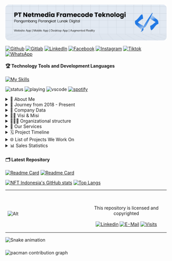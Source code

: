 ![Header](img/banner.png)

[![Github](https://img.shields.io/badge/GitHub-100000?style=for-the-badge&logo=github&logoColor=white)](https://github.com/netmedia-framecode) [![Gitlab](https://img.shields.io/badge/GitLab-330F63?style=for-the-badge&logo=gitlab&logoColor=white)](https://gitlab.com/netmediaframecode-group) [![LinkedIn](https://img.shields.io/badge/LinkedIn-0077B5?style=for-the-badge&logo=linkedin&logoColor=white)](https://www.linkedin.com/company/netmedia-framecode/) [![Facebook](https://img.shields.io/badge/Facebook-1877F2?style=for-the-badge&logo=facebook&logoColor=white)](https://www.facebook.com/netmediaframecode) [![Instagram](https://img.shields.io/badge/Instagram-E4405F?style=for-the-badge&logo=instagram&logoColor=white)](https://www.instagram.com/netmediaframecode/) [![Tiktok](https://img.shields.io/badge/TikTok-000000?style=for-the-badge&logo=tiktok&logoColor=white)](https://www.tiktok.com/@netmediaframecode) [![WhatsApp](https://img.shields.io/badge/WhatsApp-25D366?style=for-the-badge&logo=WhatsApp&logoColor=white)](https://wa.me/628113827421)

#### 🏆 Technology Tools and Development Languages

[![My Skills](https://skillicons.dev/icons?i=php,javascript,html,css,java,laravel,tailwind,bootstrap,django,dart,flutter&theme=dark)](https://skillicons.dev)

![status](https://nocache.advaith.workers.dev?url=https://img.shields.io/endpoint?url=https://dev.discordprofiles.me/api/badge/status/276544649148235776?simple=true) ![playing](https://nocache.advaith.workers.dev?url=https://img.shields.io/endpoint?url=https://dev.discordprofiles.me/api/badge/playing/276544649148235776) ![vscode](https://nocache.advaith.workers.dev?url=https://img.shields.io/endpoint?url=https://dev.discordprofiles.me/api/badge/vscode/276544649148235776) [![spotify](https://nocache.advaith.workers.dev?url=https://img.shields.io/endpoint?url=https://dev.discordprofiles.me/api/badge/spotify/276544649148235776)](https://dev.discordprofiles.me/openspotify/276544649148235776)

<details>
<summary> 🏢 About Me</summary>
<p>Netmedia Framecode is a digital software developer service that has been established since July 2018. Our goal was to help Small and Medium Enterprises (SMEs) in efficiency and digitalization of business to the global market.</p>
<p>We strive to make changes from conventional systems such as recording in sales books to integrated system-based reporting that can make it easier for business actors to improve the effectiveness, efficiency of business processes and SME operations. With digitalization, business actors have the opportunity to create global-scale products and reach a wide market, not just focused on one area.</p>
</details>

<details>
<summary> 🚀 Journey from 2018 - Present</summary>

> **July 2018** <br>
> NET Code Founding

> **November 2022** <br>
> Change of name in Netmedia Frame Code business license registration

> **October 2023** <br>
> Change of business focus <br>
>
> - [ ] Website Development Services <br>
> - [x] Software Developer Digital

</details>

<details>
<summary> 📄 Company Data</summary>

| Name Company                 | Address                                                                                                      | Telp             | Email                          | SK AHU                             | NIB            | NPWP               | Bank account                      | Business Field    |
| ---------------------------- | ------------------------------------------------------------------------------------------------------------ | ---------------- | ------------------------------ | ---------------------------------- | -------------- | ------------------ | --------------------------------- | ----------------- |
| Netmedia Framecode Teknologi | 95 W.J. Lalamentik Street, Fatululi Subdistrict, Oebobo District, Kupang City, East Nusa Tenggara, Indonesia | +62 811-3827-421 | support@netmedia-framecode.com | AHU-00\*\*\*\*.AH.01.30.Tahun 2025 | 27022500**\*** | 1000000000**\*\*** | 314**\*\*\*** (BANK CENTRAL ASIA) | Software, Digital |

</details>

<details>
<summary>  ✊🏽 Visi & Misi</summary>

`Visi` To be an innovative software solution provider that helps businesses and organizations digitally transform with efficient, quality, and sustainable technology.

`Misi` Developing adaptive and scalable digital solutions to meet the needs of the industry, increasing efficiency and business competitiveness, while prioritizing quality and security in every product developed. Netmedia Framecode is committed to continuing to innovate, collaborate, and provide responsive and professional services to support the growth of a sustainable digital ecosystem.

</details>

<details>
<summary>  👨🏻‍💻 Organizational structure</summary>

![Struktur Organisasi](img/SO.png)

</details>

<details>
<summary>  📑 Our Services</summary>

- Basic <br>
  Suitable for bloggers/influencers/portfolio as a personal website
- Standard <br>
  Cocok untuk UMKM yang terdaftar dan usaha kecil lainnya
- Professional <br>
  Suitable for large companies or startups
- Task <br>
  Serving school assignments or assignments for final semester students

</details>

<details>
<summary>  🗓️ Project Timeline</summary>

![Project Timeline](img/PT.png)

</details>

<details>
<summary>  🌐 List of Projects We Work On</summary>

- `UGD HP` <sup>[UGD HP](https://ugdhp.my.id/)</sup>
- `Jubentos Timor Adventures` <sup>[Jubentos Timor Adventures](https://jubentostimoradventure.com/)
- `Joflobamorratass` <sup>[Joflobamorratass](https://www.joflobamorratass.com/)</sup>
- `Money Changer Kupang` <sup>[Money Changer Kupang](https://moneychangerkupang.com/)</sup>
- `BPPPPS GMIT Kupang` <sup>[BPPPPS GMIT Kupang](https://bp4sgmit.com/)</sup>
- `KSP CU Gerbang Kasih` <sup>[KSP CU Gerbang Kasih](https://ksp-cu-gerbangkasih.com/)</sup>
- `POSPERA` <sup>[POSPERA](https://posperakotabekasi.org)</sup>
- `Kemenkes Poltekkes Kupang`
- `RSUP Dr. Ben Mboi Kupang`

</details>

<details>
<summary>  📊 Sales Statistics</summary>

![Project Timeline](img/SS.png)

</details>

#### 🗂️ Latest Repository

[![Readme Card](https://github-readme-stats.vercel.app/api/pin/?username=netmedia-framecode&repo=gui_free&theme=algolia)](https://github.com/netmedia-framecode/gui_free) [![Readme Card](https://github-readme-stats.vercel.app/api/pin/?username=netmedia-framecode&repo=LOMPATAPI&theme=algolia)](https://github.com/netmedia-framecode/LOMPATAPI)

[![NFT Indonesia's GitHub stats](https://github-readme-stats.vercel.app/api?username=netmedia-framecode&show_icons=true&theme=algolia)](https://github.com/netmedia-framecode/github-readme-stats)
[![Top Langs](https://github-readme-stats.vercel.app/api/top-langs/?username=netmedia-framecode&layout=compact&theme=algolia)](https://github.com/netmedia-framecode)

<table width="100%"> 
  <tr>
  <td width="50%">

&nbsp; <br> ![Alt](https://spotify-recently-played-readme.vercel.app/api?user=ptkgaep2xbue6hb51q4dvfl4i&count=5)

  </td>
  <td width="50%">

&nbsp;<p align="center">This repository is licensed and copyrighted<br><br>
[![Linkedin](https://img.shields.io/badge/linked-in-369?style=flat-square&logo=linkedin&logoColor=white&color=blue)](https://www.linkedin.com/company/netmedia-framecode/)
[![E-Mail](https://img.shields.io/badge/email-reveal-2a8?style=flat-square&logo=gmail&logoColor=white)](https://mail.google.com/mail/u/0/#inbox?compose=DXDwSWwzpdLWrwBFQSFBqZNnwpcclWdrTLhxNtNrHBVKlZGLxHTDFXjdZmFcsVVWKqgmkFxZJCntkfXvsVGcjXWrzzGkXvkJvfzpsPvwZZvXXBGDvjnkCdBV)
[![Visits](https://komarev.com/ghpvc/?username=netmedia-framecode&logo=GitHub&label=github%20visits&color=336699&logoColor=white&style=flat-square)](https://github.com/netmedia-framecode)

  </p>
  </td>
</table>

<img src="https://raw.githubusercontent.com/netmedia-framecode/netmedia-framecode/output/snake.svg" alt="Snake animation" />

###

<picture>
  <source media="(prefers-color-scheme: dark)" srcset="https://raw.githubusercontent.com/netmedia-framecode/netmedia-framecode/output/pacman-contribution-graph-dark.svg">
  <source media="(prefers-color-scheme: light)" srcset="https://raw.githubusercontent.com/netmedia-framecode/netmedia-framecode/output/pacman-contribution-graph.svg">
  <img alt="pacman contribution graph" src="https://raw.githubusercontent.com/netmedia-framecode/netmedia-framecode/output/pacman-contribution-graph.svg">
</picture>

###
